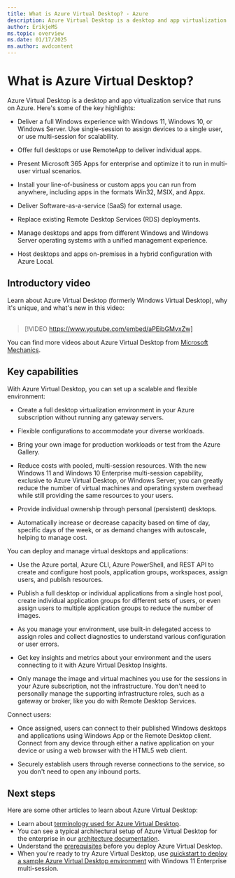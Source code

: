 ```yaml
---
title: What is Azure Virtual Desktop? - Azure
description: Azure Virtual Desktop is a desktop and app virtualization service that runs on Azure. Deliver a full Windows experience with Windows 11 or Windows 10. Offer full desktops or use RemoteApp to deliver individual apps to users.
author: ErikjeMS
ms.topic: overview
ms.date: 01/17/2025
ms.author: avdcontent
---
```


# What is Azure Virtual Desktop?

Azure Virtual Desktop is a desktop and app virtualization service that runs on Azure. Here's some of the key highlights:

- Deliver a full Windows experience with Windows 11, Windows 10, or Windows Server. Use single-session to assign devices to a single user, or use multi-session for scalability.

- Offer full desktops or use RemoteApp to deliver individual apps.

- Present Microsoft 365 Apps for enterprise and optimize it to run in multi-user virtual scenarios.

- Install your line-of-business or custom apps you can run from anywhere, including apps in the formats Win32, MSIX, and Appx.

- Deliver Software-as-a-service (SaaS) for external usage.

- Replace existing Remote Desktop Services (RDS) deployments.

- Manage desktops and apps from different Windows and Windows Server operating systems with a unified management experience.

- Host desktops and apps on-premises in a hybrid configuration with Azure Local.

## Introductory video

Learn about Azure Virtual Desktop (formerly Windows Virtual Desktop), why it's unique, and what's new in this video:<br /><br />

> [!VIDEO https://www.youtube.com/embed/aPEibGMvxZw]

You can find more videos about Azure Virtual Desktop from [Microsoft Mechanics](https://www.youtube.com/@MSFTMechanics/search?query=azure%20virtual%20desktop).

## Key capabilities

With Azure Virtual Desktop, you can set up a scalable and flexible environment:

- Create a full desktop virtualization environment in your Azure subscription without running any gateway servers.

- Flexible configurations to accommodate your diverse workloads.

- Bring your own image for production workloads or test from the Azure Gallery.

- Reduce costs with pooled, multi-session resources. With the new Windows 11 and Windows 10 Enterprise multi-session capability, exclusive to Azure Virtual Desktop, or Windows Server, you can greatly reduce the number of virtual machines and operating system overhead while still providing the same resources to your users.

- Provide individual ownership through personal (persistent) desktops.

- Automatically increase or decrease capacity based on time of day, specific days of the week, or as demand changes with autoscale, helping to manage cost. 

You can deploy and manage virtual desktops and applications:

- Use the Azure portal, Azure CLI, Azure PowerShell, and REST API to create and configure host pools, application groups, workspaces, assign users, and publish resources.

- Publish a full desktop or individual applications from a single host pool, create individual application groups for different sets of users, or even assign users to multiple application groups to reduce the number of images.

- As you manage your environment, use built-in delegated access to assign roles and collect diagnostics to understand various configuration or user errors.

- Get key insights and metrics about your environment and the users connecting to it with Azure Virtual Desktop Insights.

- Only manage the image and virtual machines you use for the sessions in your Azure subscription, not the infrastructure. You don't need to personally manage the supporting infrastructure roles, such as a gateway or broker, like you do with Remote Desktop Services.

Connect users:

- Once assigned, users can connect to their published Windows desktops and applications using Windows App or the Remote Desktop client. Connect from any device through either a native application on your device or using a web browser with the HTML5 web client.

- Securely establish users through reverse connections to the service, so you don't need to open any inbound ports.

## Next steps

Here are some other articles to learn about Azure Virtual Desktop:

- Learn about [terminology used for Azure Virtual Desktop](terminology.md).
- You can see a typical architectural setup of Azure Virtual Desktop for the enterprise in our [architecture documentation](/azure/architecture/example-scenario/wvd/windows-virtual-desktop?context=/azure/virtual-desktop/context/context).
- Understand the [prerequisites](prerequisites.md) before you deploy Azure Virtual Desktop.
- When you're ready to try Azure Virtual Desktop, use [quickstart to deploy a sample Azure Virtual Desktop environment](quickstart.md) with Windows 11 Enterprise multi-session.
